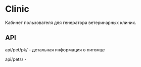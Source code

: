 # Clinic
Кабинет пользователя для генератора ветеринарных клиник.

## API
api/pet/pk/ - детальная информация о питомце

api/pets/ - 
